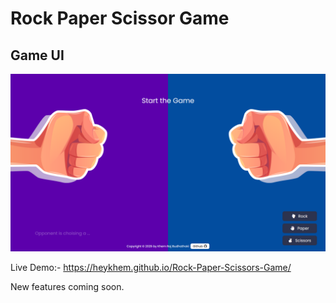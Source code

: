 
# Rock Paper Scissor Game

## Game UI

![game ui](./Assets/GameUI.png)

Live Demo:- <https://heykhem.github.io/Rock-Paper-Scissors-Game/>

New features coming soon.
